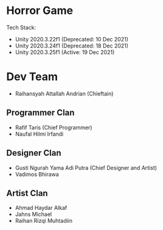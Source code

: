 # Horror Game
Tech Stack: 
- Unity 2020.3.22f1 (Deprecated: 10 Dec 2021)
- Unity 2020.3.24f1 (Deprecated: 18 Dec 2021)
- Unity 2020.3.25f1 (Active: 19 Dec 2021)

# Dev Team
- Raihansyah Attallah Andrian (Chieftain)

## Programmer Clan
- Rafif Taris (Chief Programmer)
- Naufal Hilmi Irfandi

## Designer Clan
- Gusti Ngurah Yama Adi Putra (Chief Designer and Artist)
- Vadimos Bhirawa

## Artist Clan
- Ahmad Haydar Alkaf
- Jahns Michael
- Raihan Rizqi Muhtadiin

